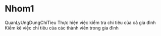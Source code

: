 # Nhom1
QuanLyUngDungChiTieu
Thực hiện việc kiểm tra chi tiêu của cả gia đình
Kiểm kê việc chi tiêu của các thành viên trong gia đình
